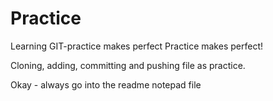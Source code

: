 # Practice
Learning GIT-practice makes perfect
Practice makes perfect!

Cloning, adding, committing and pushing file as practice. 

Okay - always go into the readme notepad file